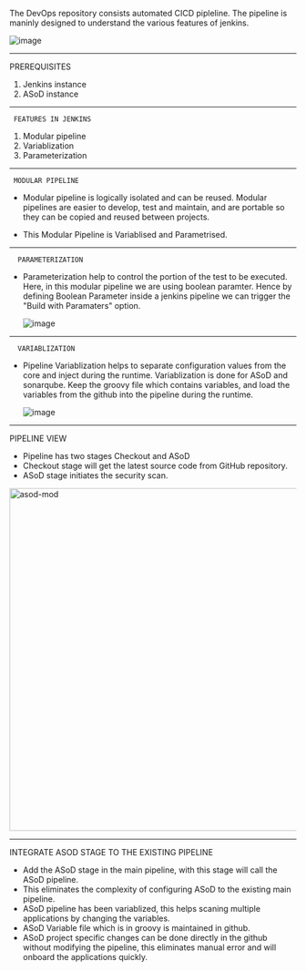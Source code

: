 The DevOps repository consists automated CICD pipleline. The pipeline is maninly designed to understand the various features of jenkins.

![image](https://user-images.githubusercontent.com/95271479/214229955-84eb596a-2f62-4825-bac2-bbe22c9be713.png)






     
   
___________________________________________________________________________________________________________________________________________________________________
PREREQUISITES

1) Jenkins instance
2) ASoD instance

_____________________________________________________________________________________________________________________________________________________________________
     FEATURES IN JENKINS
 
1) Modular pipeline
2) Variablization
3) Parameterization


 _____________________________________________________________________________________________________________________________________________________________________
     MODULAR PIPELINE
     
* Modular pipeline is logically isolated and can be reused. Modular pipelines are easier to develop, test and maintain, and are portable so they can be copied and reused between projects.

* This Modular Pipeline is Variablised and Parametrised.







______________________________________________________________________________________________________________________________________________________________________
      PARAMETERIZATION
* Parameterization help to control the portion of the test to be executed. Here, in this modular pipeline we are using boolean paramter.
Hence by defining Boolean Parameter inside a jenkins pipeline we can trigger the "Build with Paramaters" option.
      
  ![image](https://user-images.githubusercontent.com/95271479/214265025-e1ab3932-fe87-43c7-900d-c6db4fa0c74b.png)






      
___________________________________________________________________________________________________________________________________________________________________

      VARIABLIZATION
* Pipeline Variablization helps to separate configuration values from the core and inject during the runtime. Variablization is done for ASoD and sonarqube.
Keep the groovy file which contains variables, and load the variables from the github into the pipeline during the runtime.
      
  ![image](https://user-images.githubusercontent.com/95271479/214265681-799ca998-85d7-49e9-9b47-8299a3579e10.png)

  
  

___________________________________________________________________________________________________________________________________________________________________

PIPELINE VIEW

* Pipeline has two stages Checkout and ASoD
* Checkout stage will get the latest source code from GitHub repository.
* ASoD stage initiates the security scan.

<img width="602" alt="asod-mod" src="https://user-images.githubusercontent.com/52232710/212962784-014be1d8-e298-4430-816b-b772bde673cd.PNG">


____________________________________________________________________________________________________________________________________________________________________

INTEGRATE ASOD STAGE TO THE EXISTING PIPELINE

* Add the ASoD stage in the main pipeline, with this stage will call the ASoD pipeline.
* This eliminates the complexity of configuring ASoD to the existing main pipeline.
* ASoD pipeline has been variablized, this helps scaning multiple applications by changing the variables.
* ASoD Variable file which is in groovy is maintained in github.
* ASoD project specific changes can be done directly in the github without modifying the pipeline, this eliminates manual error and will onboard the applications    quickly.


  
  
  


  
  
  
  
  


      


     
